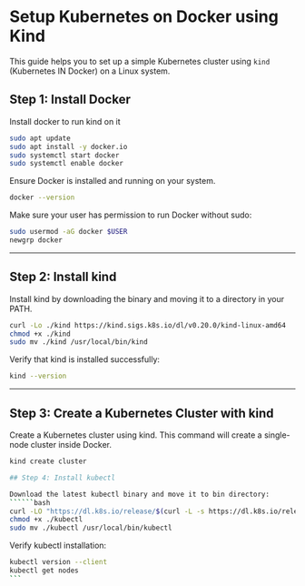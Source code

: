 # Setup Kubernetes on Docker using Kind

This guide helps you to set up a simple Kubernetes cluster using `kind` (Kubernetes IN Docker) on a Linux system.

## Step 1: Install Docker

Install docker to run kind on it

```bash
sudo apt update
sudo apt install -y docker.io
sudo systemctl start docker
sudo systemctl enable docker
```

Ensure Docker is installed and running on your system.

```bash
docker --version
```

Make sure your user has permission to run Docker without sudo:

```bash
sudo usermod -aG docker $USER
newgrp docker
```

---

## Step 2: Install kind

Install kind by downloading the binary and moving it to a directory in your PATH.

```bash
curl -Lo ./kind https://kind.sigs.k8s.io/dl/v0.20.0/kind-linux-amd64
chmod +x ./kind
sudo mv ./kind /usr/local/bin/kind
```

Verify that kind is installed successfully:

```bash
kind --version
```

---

## Step 3: Create a Kubernetes Cluster with kind

Create a Kubernetes cluster using kind. This command will create a single-node cluster inside Docker.
```bash
kind create cluster

## Step 4: Install kubectl

Download the latest kubectl binary and move it to bin directory:
``````bash
curl -LO "https://dl.k8s.io/release/$(curl -L -s https://dl.k8s.io/release/stable.txt)/bin/linux/amd64/kubectl"
chmod +x ./kubectl
sudo mv ./kubectl /usr/local/bin/kubectl
```

Verify kubectl installation:
``````bash
kubectl version --client
kubectl get nodes
```